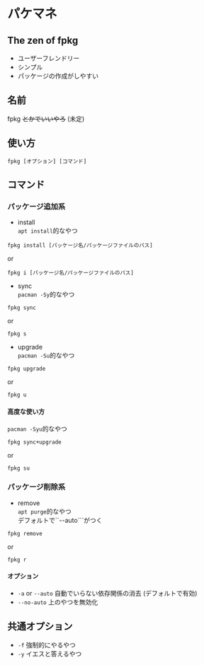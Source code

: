 # パケマネ
## The zen of fpkg
- ユーザーフレンドリー
- シンプル
- パッケージの作成がしやすい

## 名前
fpkg ~~とかでいいやろ~~ (未定)

## 使い方
```
fpkg [オプション] [コマンド]
```

## コマンド
### パッケージ追加系
- install  
```apt install```的なやつ
```
fpkg install [パッケージ名/パッケージファイルのパス]
```
or
```
fpkg i [パッケージ名/パッケージファイルのパス]
```

- sync  
```pacman -Sy```的なやつ
```
fpkg sync
```
or
```
fpkg s
```

- upgrade  
```pacman -Su```的なやつ
```
fpkg upgrade
```
or
```
fpkg u
```

#### 高度な使い方
```pacman -Syu```的なやつ
```
fpkg sync+upgrade
```
or
```
fpkg su
```

### パッケージ削除系
- remove  
```apt purge```的なやつ  
デフォルトで``--auto```がつく
```
fpkg remove
```
or
```
fpkg r
```

#### オプション
- ```-a``` or ```--auto``` 自動でいらない依存関係の消去 (デフォルトで有効)
- ```--no-auto``` 上のやつを無効化

## 共通オプション
- ```-f``` 強制的にやるやつ
- ```-y``` イエスと答えるやつ
